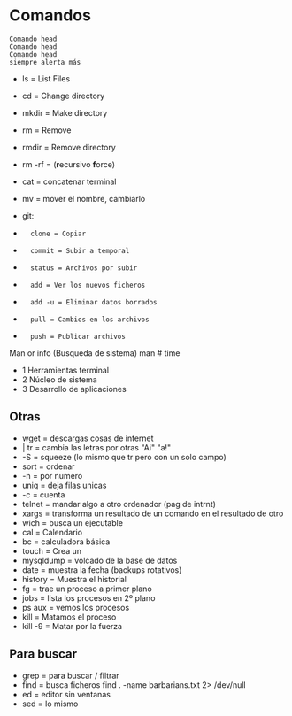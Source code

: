 # Comandos

```
Comando head
Comando head
Comando head
siempre alerta más
```

- ls = List Files
- cd = Change directory
- mkdir = Make directory
- rm = Remove
- rmdir = Remove directory
- rm -rf = (**r**ecursivo **f**orce)
- cat = concatenar terminal
- mv = mover el nombre, cambiarlo

- git:
-		clone = Copiar
-		commit = Subir a temporal
-		status = Archivos por subir
-		add = Ver los nuevos ficheros
-		add -u = Eliminar datos borrados
-		pull = Cambios en los archivos
-		push = Publicar archivos


Man or info (Busqueda de sistema) man # time
- 1 Herramientas terminal
- 2 Núcleo de sistema
- 3 Desarrollo de aplicaciones


## Otras

- wget = descargas cosas de internet
- | tr = cambia las letras por otras "Ai" "a!"
- 	-S = squeeze (lo mismo que tr pero con un solo campo)
- sort = ordenar
-	-n = por numero
- uniq = deja filas unicas
- 	-c = cuenta
- telnet = mandar algo a otro ordenador (pag de intrnt)
- xargs = transforma un resultado de un comando en el resultado de otro
- wich = busca un ejecutable
- cal = Calendario
- bc = calculadora básica
- touch = Crea un 
- mysqldump = volcado de la base de datos
- date = muestra la fecha (backups rotativos)
- history = Muestra el historial
- fg = trae un proceso a primer plano
- jobs = lista los procesos en 2º plano
- ps aux = vemos los procesos
- kill <pid> = Matamos el proceso
- kill -9 <pid> = Matar por la fuerza



## Para buscar

- grep = para buscar / filtrar
- find = busca ficheros
						find . -name barbarians.txt 2> /dev/null
- ed = editor sin ventanas
- sed = lo mismo
